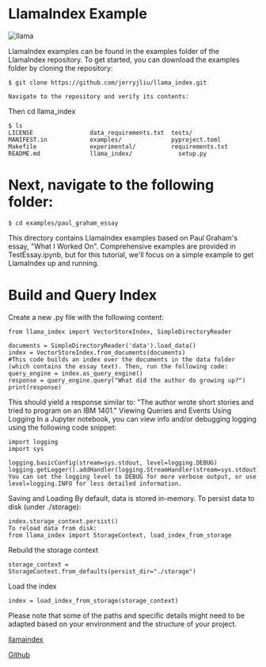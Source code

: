 # LlamaIndex Example

![llama](https://www.aktagon.com/images/articles/LlamaIndex.png)


LlamaIndex examples can be found in the examples folder of the LlamaIndex repository. To get started, you can download the examples folder by cloning the repository:

```
$ git clone https://github.com/jerryjliu/llama_index.git

Navigate to the repository and verify its contents:
```

Then cd llama_index
```
$ ls
LICENSE                data_requirements.txt  tests/
MANIFEST.in            examples/              pyproject.toml
Makefile               experimental/          requirements.txt
README.md              llama_index/             setup.py
```

# Next, navigate to the following folder:

```
$ cd examples/paul_graham_essay
```
This directory contains LlamaIndex examples based on Paul Graham's essay, "What I Worked On". Comprehensive examples are provided in TestEssay.ipynb, but for this tutorial, we'll focus on a simple example to get LlamaIndex up and running.

# Build and Query Index
Create a new .py file with the following content:
```
from llama_index import VectorStoreIndex, SimpleDirectoryReader

documents = SimpleDirectoryReader('data').load_data()
index = VectorStoreIndex.from_documents(documents)
#This code builds an index over the documents in the data folder (which contains the essay text). Then, run the following code:
query_engine = index.as_query_engine()
response = query_engine.query("What did the author do growing up?")
print(response)

```
This should yield a response similar to: "The author wrote short stories and tried to program on an IBM 1401."
Viewing Queries and Events Using Logging
In a Jupyter notebook, you can view info and/or debugging logging using the following code snippet:

```
import logging
import sys

logging.basicConfig(stream=sys.stdout, level=logging.DEBUG)
logging.getLogger().addHandler(logging.StreamHandler(stream=sys.stdout))
You can set the logging level to DEBUG for more verbose output, or use level=logging.INFO for less detailed information.
```
Saving and Loading
By default, data is stored in-memory. To persist data to disk (under ./storage):
```
index.storage_context.persist()
To reload data from disk:
from llama_index import StorageContext, load_index_from_storage
```
Rebuild the storage context

```
storage_context = StorageContext.from_defaults(persist_dir="./storage")
```
Load the index

```
index = load_index_from_storage(storage_context)
```
Please note that some of the paths and specific details might need to be adapted based on your environment and the structure of your project.

[llamaindex](https://www.llamaindex.ai/)

[Github](https://github.com/jerryjliu/llama_index)
